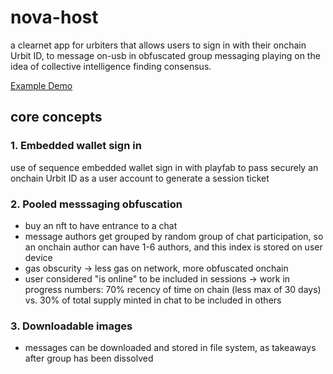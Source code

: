 # nova-host
a clearnet app for urbiters that allows users to sign in with their onchain Urbit ID, to message on-usb in obfuscated group messaging playing on the idea of collective intelligence finding consensus. 

[Example Demo](https://www.loom.com/share/b84518357ca24188b858a4abe2703418)

## core concepts

### 1. Embedded wallet sign in
use of sequence embedded wallet sign in with playfab to pass securely an onchain Urbit ID as a user account to generate a session ticket

### 2. Pooled messsaging obfuscation
- buy an nft to have entrance to a chat
- message authors get grouped by random group of chat participation, so an onchain author can have 1-6 authors, and this index is stored on user device
- gas obscurity -> less gas on network, more obfuscated onchain
- user considered "is online" to be included in sessions -> work in progress numbers: 70% recency of time on chain (less max of 30 days) vs. 30% of total supply minted in chat to be included in others

### 3. Downloadable images
- messages can be downloaded and stored in file system, as takeaways after group has been dissolved
